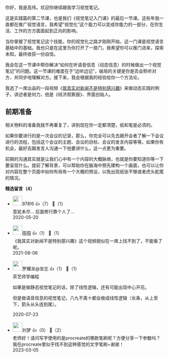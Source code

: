 你好，我是高伟。欢迎你继续跟我学习视觉笔记。

这是实践篇的第二节课，也是我们《视觉笔记入门课》的最后一节课。这些年我一直都在推广视觉语言，我希望“视觉化”这个能力可以变成你能力的一部分，在你生活、工作的方方面面起到正向的影响。

当你掌握了视觉笔记这个技能，你的视觉化之路才刚刚开始，这一门课是视觉语言基础中的基础。我也只是在这里为你打开了一扇门，我希望你可以推门进来，探索未知，最终收获一份自信。

我会在这一节课中帮你解决“如何在听语音信息（动态信息）的时候做出一个视觉笔记”的问题。这一节课的难度在于“边听边记”，破局的关键是你是否会聆听对方，并同步地理解对方。接下来，我会根据我的经验给你一个方法论。

我选了一席出品的一段视频《[我其实对新闻不是特别感兴趣](https://www.yixi.tv/zhiya/19/40)》来做动态实践的例子，讲述者是何力，他是《经济观察报》、界面创始人。

## 前期准备

相关物料的准备我就不再重复了，讲到现在你一定都清楚，纸和笔是必须的。

如果你要进行的是一次会议的记录，那么，你完全可以先去跟开会者了解一下会议进行的流程，包括这个会议的主题、会议的目标、会议的发言内容等等。如果你有机会，最好去跟发言人沟通一下他要讲什么，这一点更为重要。

前期的沟通其实就是让我们心中有一个内容的大概脉络，也就是你要知道你等一下要呈现什么。提前了解背景，可以帮助你在脑海中预先建构一个画面，也可以让你对内容在整个页面中如何布局有一个大概的预设，以免出现纸张不够或者虎头蛇尾的情况。
<div><strong>精选留言（4）</strong></div><ul>
<li><img src="https://static001.geekbang.org/account/avatar/00/11/78/21/e2b4c90c.jpg" width="30px"><span>978!6</span> 👍（7） 💬（1）<div>意犹未尽…  后面修行靠个人了…</div>2020-05-20</li><br/><li><img src="https://static001.geekbang.org/account/avatar/00/29/64/eb/b8487f3a.jpg" width="30px"><span>囤囤</span> 👍（1） 💬（1）<div>《我其实对新闻不是特别感兴趣》这个视频貌似在一席上找不到了，不能看了呢。</div>2021-08-06</li><br/><li><img src="https://static001.geekbang.org/account/avatar/00/1d/42/df/a034455d.jpg" width="30px"><span>罗耀龙@坐忘</span> 👍（1） 💬（1）<div>茶艺师学编程

如果是做静态视觉笔记的话，除了线性逻辑，还有可能出现中心开花。

但是做语音信息的视觉笔记，八九不离十都会做成线性逻辑（长条，从上至下，箭头从头连到尾）。</div>2020-07-23</li><br/><li><img src="https://static001.geekbang.org/account/avatar/00/36/45/ea/3dcf4bb6.jpg" width="30px"><span>刘梦</span> 👍（0） 💬（2）<div>老师好！请问写字使用的是procreate的哪款笔刷呢？方便分享一下参数吗？我在procreate里似乎找不到这种感觉的文字笔刷~谢谢！</div>2023-03-05</li><br/>
</ul>